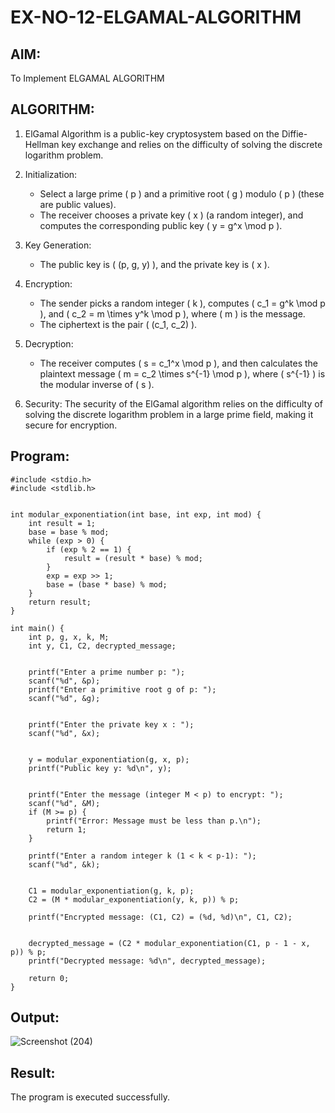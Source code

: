 # EX-NO-12-ELGAMAL-ALGORITHM

## AIM:
To Implement ELGAMAL ALGORITHM

## ALGORITHM:

1. ElGamal Algorithm is a public-key cryptosystem based on the Diffie-Hellman key exchange and relies on the difficulty of solving the discrete logarithm problem.

2. Initialization:
   - Select a large prime \( p \) and a primitive root \( g \) modulo \( p \) (these are public values).
   - The receiver chooses a private key \( x \) (a random integer), and computes the corresponding public key \( y = g^x \mod p \).

3. Key Generation:
   - The public key is \( (p, g, y) \), and the private key is \( x \).

4. Encryption:
   - The sender picks a random integer \( k \), computes \( c_1 = g^k \mod p \), and \( c_2 = m \times y^k \mod p \), where \( m \) is the message.
   - The ciphertext is the pair \( (c_1, c_2) \).

5. Decryption:
   - The receiver computes \( s = c_1^x \mod p \), and then calculates the plaintext message \( m = c_2 \times s^{-1} \mod p \), where \( s^{-1} \) is the modular inverse of \( s \).

6. Security: The security of the ElGamal algorithm relies on the difficulty of solving the discrete logarithm problem in a large prime field, making it secure for encryption.

## Program:

```
#include <stdio.h>
#include <stdlib.h>


int modular_exponentiation(int base, int exp, int mod) {
    int result = 1;
    base = base % mod;
    while (exp > 0) {
        if (exp % 2 == 1) {
            result = (result * base) % mod;
        }
        exp = exp >> 1; 
        base = (base * base) % mod;
    }
    return result;
}

int main() {
    int p, g, x, k, M;
    int y, C1, C2, decrypted_message;

    
    printf("Enter a prime number p: ");
    scanf("%d", &p);
    printf("Enter a primitive root g of p: ");
    scanf("%d", &g);

   
    printf("Enter the private key x : ");
    scanf("%d", &x);

    
    y = modular_exponentiation(g, x, p);
    printf("Public key y: %d\n", y);

   
    printf("Enter the message (integer M < p) to encrypt: ");
    scanf("%d", &M);
    if (M >= p) {
        printf("Error: Message must be less than p.\n");
        return 1;
    }

    printf("Enter a random integer k (1 < k < p-1): ");
    scanf("%d", &k);

    
    C1 = modular_exponentiation(g, k, p);
    C2 = (M * modular_exponentiation(y, k, p)) % p;

    printf("Encrypted message: (C1, C2) = (%d, %d)\n", C1, C2);

  
    decrypted_message = (C2 * modular_exponentiation(C1, p - 1 - x, p)) % p;
    printf("Decrypted message: %d\n", decrypted_message);

    return 0;
}
```



## Output:
![Screenshot (204)](https://github.com/user-attachments/assets/38369f17-4d2f-491f-a38b-de833340bd62)


## Result:
The program is executed successfully.
